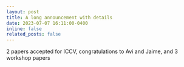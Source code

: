 ```yaml
---
layout: post
title: A long announcement with details
date: 2023-07-07 16:11:00-0400
inline: false
related_posts: false
---
```


2 papers accepted for ICCV, congratulations to Avi and Jaime, and 3 workshop papers